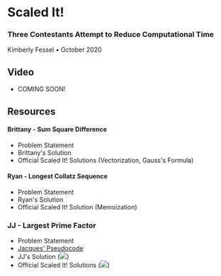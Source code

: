 # Scaled It! 
### Three Contestants Attempt to Reduce Computational Time
Kimberly Fessel • October 2020 

## Video 
- COMING SOON!

## Resources

#### Brittany - Sum Square Difference

- Problem Statement
- Brittany's Solution
- Official Scaled It! Solutions (Vectorization, Gauss's Formula)

#### Ryan - Longest Collatz Sequence

- Problem Statement
- Ryan's Solution
- Official Scaled It! Solution (Memoization)

### JJ - Largest Prime Factor

- Problem Statement
- [Jacques' Pseudocode](jacques_pseudocode.png)
- JJ's Solution (<img src="https://render.githubusercontent.com/render/math?math=\mathcal{O}(N^2)">)
- Official Scaled It! Solutions (<img src="https://render.githubusercontent.com/render/math?math=\mathcal{O}(N), \mathcal{O}\sqrt(N)">)
